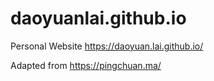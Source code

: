 # daoyuanlai.github.io
Personal Website https://daoyuan.lai.github.io/

Adapted from https://pingchuan.ma/
